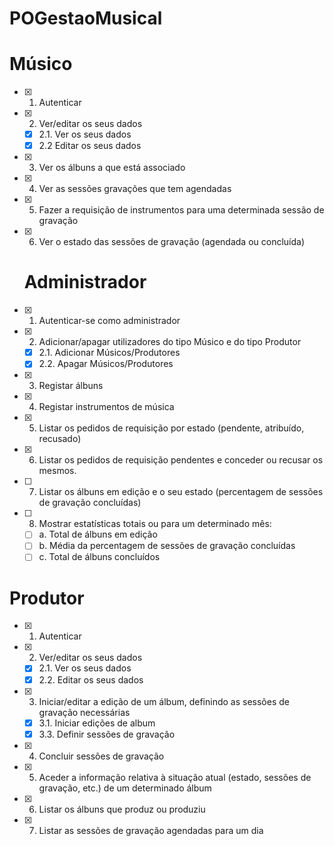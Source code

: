 # POGestaoMusical

   # Músico
  - [X] 1. Autenticar 
  - [X] 2. Ver/editar os seus dados
    - [X] 2.1. Ver os seus dados
    - [X] 2.2 Editar os seus dados 
  - [X] 3. Ver os álbuns a que está associado
  - [X] 4. Ver as sessões gravações que tem agendadas
  - [X] 5. Fazer a requisição de instrumentos para uma determinada sessão de gravação
  - [X] 6. Ver o estado das sessões de gravação (agendada ou concluída) 

    # Administrador
  - [X] 1. Autenticar-se como administrador
  - [X] 2. Adicionar/apagar utilizadores do tipo Músico e do tipo Produtor
    - [X] 2.1. Adicionar Músicos/Produtores
    - [X] 2.2. Apagar Músicos/Produtores
  - [X] 3. Registar álbuns
  - [X] 4. Registar instrumentos de música
  - [X] 5. Listar os pedidos de requisição por estado (pendente, atribuído, recusado)
  - [X] 6. Listar os pedidos de requisição pendentes e conceder ou recusar os mesmos.
  - [ ] 7. Listar os álbuns em edição e o seu estado (percentagem de sessões de gravação
    concluídas)
  - [ ] 8. Mostrar estatísticas totais ou para um determinado mês:
    - [ ] a. Total de álbuns em edição
    - [ ] b. Média da percentagem de sessões de gravação concluídas
    - [ ] c. Total de álbuns concluídos 
 
 # Produtor
  - [X] 1. Autenticar
  - [X] 2. Ver/editar os seus dados
    - [x] 2.1. Ver os seus dados
    - [X] 2.2. Editar os seus dados 
  - [X] 3. Iniciar/editar a edição de um álbum, definindo as sessões de gravação
    necessárias
    - [X] 3.1. Iniciar edições de album
    - [X] 3.3. Definir sessões de gravação
  - [X] 4. Concluir sessões de gravação
  - [X] 5. Aceder a informação relativa à situação atual (estado, sessões de gravação,
    etc.) de um determinado álbum
  - [X] 6. Listar os álbuns que produz ou produziu
  - [X] 7. Listar as sessões de gravação agendadas para um dia 
